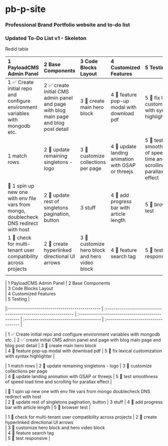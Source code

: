 # pb-p-site
### Professional Brand Portfolio website and to-do list
 
### Updated To-Do List v1 - Skeleton
Redid table

| 1 PayloadCMS Admin Panel                                      | 2 Base Components                                                | 3 Code Blocks Layout                              | 4 Customized Features                      | 5 Testing                                               | 6 Notes / Miscellaneous        |
| :----------------------------------------------------------- | :-------------------------------------------------------------- | :------------------------------------------------ | :-------------------------------------- | :----------------------------------------------------- | :----------------------------- |
| 1 ✅ Create initial repo and configure environment variables with mongodb etc. | 2 ✅ create initial CMS admin panel and page with blog main page and blog post detail | 3 🔲 create main hero block                        | 4 🔲 feature pop-up modal with download pdf | 5 🔲 fix lexical customization with syntax highlighter |                               |
| 1 match rows                                                 | 2 🔲 update remaining singletons - logo                          | 3 🔲 customize collections per page                | 4 🔲 update landing animation with GSAP or threejs | 5 🔲 test smoothness of speed load time and scrolling for parallax effect |                               |
| 🔲 1 spin up new one with env file vars from mongo, doublecheck DNS redirect with host | 2 🔲 update rest of singletons pagination, button                | 3 stuff                                           | 4 🔲 add progress bar with article length | 5 🔲 browser test                                      |                               |
| 1 🔲 check for multi-tenant user compatibility across projects | 2 🔲 create hyperlinked directional UI arrows                    | 3 🔲 customize hero block and hero video block    | 4 🔲 feature search tag                   | 5 🔲 test responsive                                    |                               |
|                                                              |                                                                |                                                  |                                          |                                                       |                               |

| 1 PayloadCMS Admin Panel 
| 2 Base Components                                                
| 3 Code Blocks Layout                             
| 4 Customized Features                      
| 5 Testing                              |

|:---------------------------------------------- | :-------------------------------------------------------------- | :------------------------------------------------ | :-------------------------------------- | :----------------------------------- |

| 1 ✅ Create initial repo and configure environment variables with mongodb etc.
| 2 ✅ create initial CMS admin panel and page with blog main page and blog post detail 
| 3 🔲 create main hero block                        
| 4 🔲 feature pop-up modal with download pdf 
| 5 🔲 fix lexical customization with syntax highlighter |

| 1 match rows
| 2 🔲 update remaining singletons - logo 
| 3 🔲 customize collections per page  
| 4 🔲 update landing animation with GSAP or threejs 
| 5 🔲  test smoothness of speed load time and scrolling for parallax effect |

| 🔲 1 spin up new one with env file vars from mongo 
doublecheck DNS redirect with host  
| 2 🔲 update rest of singletons pagination, button
| 3 stuff
| 4 🔲 add progress bar with article length 
| 5 🔲 browser test |

| 1 🔲 check for multi-tenant user compatibility across projects 
| 2 🔲 create hyperlinked directional UI arrows                    
| 3 🔲 customize hero block and hero video block    
| 4 🔲 feature search tag                   
| 5 🔲 test responsive |
